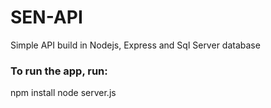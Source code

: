 # SEN-API
Simple API build in Nodejs, Express and Sql Server database

### To run the app, run:
npm install
node server.js
